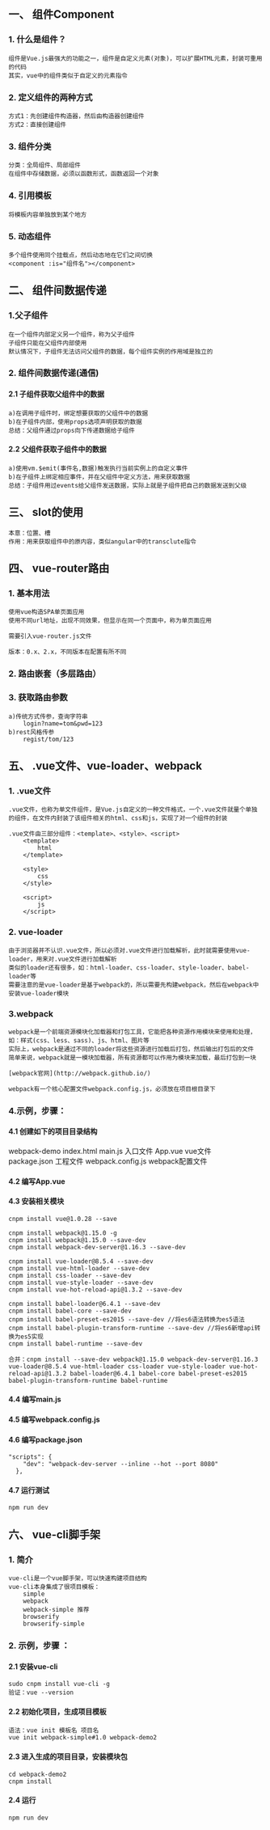 
## 一、 组件Component

### 1. 什么是组件？
    组件是Vue.js最强大的功能之一，组件是自定义元素(对象)，可以扩展HTML元素，封装可重用的代码
    其实，vue中的组件类似于自定义的元素指令

### 2. 定义组件的两种方式
    方式1：先创建组件构造器，然后由构造器创建组件
    方式2：直接创建组件

### 3. 组件分类
    分类：全局组件、局部组件
    在组件中存储数据，必须以函数形式，函数返回一个对象

### 4. 引用模板
    将模板内容单独放到某个地方 

### 5. 动态组件
    多个组件使用同个挂载点，然后动态地在它们之间切换
    <component :is="组件名"></component>        


## 二、 组件间数据传递

### 1.父子组件
    在一个组件内部定义另一个组件，称为父子组件
    子组件只能在父组件内部使用
    默认情况下，子组件无法访问父组件的数据，每个组件实例的作用域是独立的

### 2. 组件间数据传递(通信)
    
#### 2.1 子组件获取父组件中的数据
    a)在调用子组件时，绑定想要获取的父组件中的数据
    b)在子组件内部，使用props选项声明获取的数据
    总结：父组件通过props向下传递数据给子组件

#### 2.2 父组件获取子组件中的数据        
    a)使用vm.$emit(事件名,数据)触发执行当前实例上的自定义事件
    b)在子组件上绑定相应事件，并在父组件中定义方法，用来获取数据
    总结：子组件用过events给父组件发送数据，实际上就是子组件把自己的数据发送到父级


## 三、 slot的使用
    本意：位置、槽
    作用：用来获取组件中的原内容，类似angular中的transclute指令


## 四、 vue-router路由

### 1. 基本用法
    使用vue构造SPA单页面应用
    使用不同url地址，出现不同效果，但显示在同一个页面中，称为单页面应用

    需要引入vue-router.js文件

    版本：0.x、2.x，不同版本在配置有所不同

### 2. 路由嵌套（多层路由）

### 3. 获取路由参数
    a)传统方式传参，查询字符串
        login?name=tom&pwd=123
    b)rest风格传参    
        regist/tom/123


## 五、 .vue文件、vue-loader、webpack

### 1. .vue文件
    .vue文件，也称为单文件组件，是Vue.js自定义的一种文件格式，一个.vue文件就量个单独的组件，在文件内封装了该组件相关的html、css和js，实现了对一个组件的封装

    .vue文件由三部分组件：<template>、<style>、<script>
        <template>
            html
        </template>

        <style>
            css
        </style>    

        <script>
            js
        </script>

### 2. vue-loader
    由于浏览器并不认识.vue文件，所以必须对.vue文件进行加载解析，此时就需要使用vue-loader，用来对.vue文件进行加载解析
    类似的loader还有很多，如：html-loader、css-loader、style-loader、babel-loader等
    需要注意的是vue-loader是基于webpack的，所以需要先构建webpack，然后在webpack中安装vue-loader模块

### 3.webpack
    webpack是一个前端资源模块化加载器和打包工具，它能把各种资源作用模块来使用和处理，如：样式(css、less、sass)、js、html、图片等
    实际上，webpack是通过不同的loader将这些资源进行加载后打包，然后输出打包后的文件
    简单来说，webpack就是一模块加载器，所有资源都可以作用为模块来加载，最后打包到一块

    [webpack官网](http://webpack.github.io/)

    webpack有一个核心配置文件webpack.config.js，必须放在项目根目录下

### 4.示例，步骤：

#### 4.1 创建如下的项目目录结构   
webpack-demo
    index.html
    main.js  入口文件
    App.vue  vue文件   
    package.json 工程文件
    webpack.config.js  webpack配置文件

#### 4.2 编写App.vue

#### 4.3 安装相关模块
    cnpm install vue@1.0.28 --save

    cnpm install webpack@1.15.0 -g
    cnpm install webpack@1.15.0 --save-dev
    cnpm install webpack-dev-server@1.16.3 --save-dev

    cnpm install vue-loader@8.5.4 --save-dev
    cnpm install vue-html-loader --save-dev
    cnpm install css-loader --save-dev
    cnpm install vue-style-loader --save-dev
    cnpm install vue-hot-reload-api@1.3.2 --save-dev

    cnpm install babel-loader@6.4.1 --save-dev
    cnpm install babel-core --save-dev
    cnpm install babel-preset-es2015 --save-dev //将es6语法转换为es5语法
    cnpm install babel-plugin-transform-runtime --save-dev //将es6新增api转换为es5实现
    cnpm install babel-runtime --save-dev
    
    合并：cnpm install --save-dev webpack@1.15.0 webpack-dev-server@1.16.3 vue-loader@8.5.4 vue-html-loader css-loader vue-style-loader vue-hot-reload-api@1.3.2 babel-loader@6.4.1 babel-core babel-preset-es2015 babel-plugin-transform-runtime babel-runtime

#### 4.4 编写main.js

#### 4.5 编写webpack.config.js

#### 4.6 编写package.json
    "scripts": {
        "dev": "webpack-dev-server --inline --hot --port 8080"
      },
    
#### 4.7 运行测试 
    npm run dev    


## 六、 vue-cli脚手架

### 1. 简介
    vue-cli是一个vue脚手架，可以快速构建项目结构
    vue-cli本身集成了很项目模板：
        simple
        webpack
        webpack-simple 推荐
        browserify
        browserify-simple

### 2. 示例，步骤 ：
    
#### 2.1 安装vue-cli            
    sudo cnpm install vue-cli -g
    验证：vue --version

#### 2.2 初始化项目，生成项目模板
    语法：vue init 模板名 项目名
    vue init webpack-simple#1.0 webpack-demo2

#### 2.3 进入生成的项目目录，安装模块包
    cd webpack-demo2
    cnpm install

#### 2.4 运行
    npm run dev





